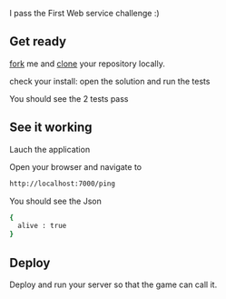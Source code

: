 I pass the First Web service challenge :)

## Get ready

[fork](https://help.github.com/articles/fork-a-repo) me and [clone](https://help.github.com/articles/fork-a-repo#step-2-clone-your-fork) your repository locally.

check your install: open the solution and run the tests

You should see the 2 tests pass

## See it working

Lauch the application

Open your browser and navigate to

```sh
http://localhost:7000/ping
```

You should see the Json 

```sh
{ 
  alive : true 
}
```

## Deploy

Deploy and run your server so that the game can call it.


